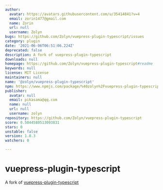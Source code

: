 ```yaml
---
author:
  avatar: https://avatars.githubusercontent.com/u/35414841?v=4
  email: zorin1477@gmail.com
  name: Zorin
  url: null
  username: Zolyn
bugs: https://github.com/Zolyn/vuepress-plugin-typescript/issues
category: plugin
date: '2021-06-06T06:51:06.224Z'
deprecated: false
description: A fork of vuepress-plugin-typescript
downloads: null
homepage: https://github.com/Zolyn/vuepress-plugin-typescript#readme
keywords: null
license: MIT License
maintainers: null
name: '@zolyn/vuepress-plugin-typescript'
npm: https://www.npmjs.com/package/%40zolyn%2Fvuepress-plugin-typescript
publisher:
  avatar: null
  email: pikasama@qq.com
  name: null
  url: null
  username: zolyn
repository: https://github.com/Zolyn/vuepress-plugin-typescript
score: 0.5044580513093831
stars: 0
unstable: false
version: 1.0.3
watchers: 0

---
```


# vuepress-plugin-typescript
A fork of [vuepress-plugin-typescript](https://github.com/vuepress/vuepress-community/tree/main/packages/vuepress-plugin-typescript)
